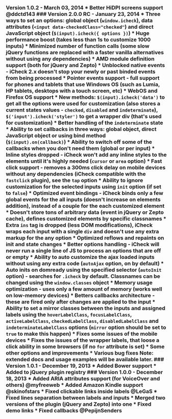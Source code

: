 ### Version 1.0.2 - March 03, 2014 * Better HiDPI screens support @ddctd143 ### Version 2.0.0 RC - January 23, 2014 * Three ways to set an options: global object (`window.icheck`), data attributes (`<input data-checkedClass="checked"`) and direct JavaScript object (`$(input).icheck({ options })`) * Huge performance boost (takes less than 1s to customize 1000 inputs) * Minimized number of function calls (some slow jQuery functions are replaced with a faster vanilla alternatives without using any dependencies) * AMD module definition support (both for jQuery and Zepto) * Unblocked native events - iCheck 2.x doesn't stop your newly or past binded events from being processed * Pointer events support - full support for phones and tablets that use Windows OS (such as Lumia, HP tablets, desktops with a touch screen, etc) * WebOS and Firefox OS support * New methods: `$(input).icheck('data')` to get all the options were used for customization (also stores a current states values - `checked`, `disabled` and `indeterminate`), `$('input').icheck('styler')` to get a wrapper div (that's used for customization) * Better handling of the `indeterminate` state * Ability to set callbacks in three ways: global object, direct JavaScript object or using bind method (`$(input).on(callback)`) * Ability to switch off some of the callbacks when you don't need them (global or per input) * Inline styles dropped - iCheck won't add any inline styles to the elements until it's highly needed (`cursor` or `area` option) * Fast click support - removes a 300ms click delay on mobile devices without any dependencies (iCheck compatible with the `fastclick` plugin), see the `tap` option * Ability to ignore customization for the selected inputs using `init` option (if set to `false`) * Optimized event bindings - iCheck binds only a few global events for the all inputs (doesn't increase on elements addition), instead of a couple for the each customized element * Doesn't store tons of arbitrary data (event in jQuery or Zepto cache), defines customized elements by specific classnames * Extra `ins` tag is dropped (less DOM modifications), iCheck wraps each input with a single `div` and doesn't use any extra markup for the any option * Optimized reflows and repaints on init and state changes * Better options handling - iCheck will never run a single line of JS to process an options that are off or empty * Ability to auto customize the ajax loaded inputs without using any extra code (`autoAjax` option, on by default) * Auto inits on domready using the specified selector (`autoInit` option) - searches for `.icheck` by default. Classnames can be changed using the `window.classes` object * Memory usage optimization - uses only a few amount of memory (works well on low-memory devices) * Betters callbacks architecture - these are fired only after changes are applied to the input * Ability to set a mirror classes between the inputs and assigned labels using the `hoverLabelClass`, `focusLabelClass`, `activeLabelClass`, `checkedLabelClass`, `disabledLabelClass` and `indeterminateLabelClass` options (`mirror` option should be set to `true` to make this happen) * Fixes some issues of the mobile devices * Fixes the issues of the wrapper labels, that loose a click ability in some browsers (if no `for` attribute is set) * Some other options and improvements * Various bug fixes Note: extended docs and usage examples will be available later. ### Version 1.0.1 - December 19, 2013 * Added Bower support * Added to jQuery plugin registry ### Version 1.0.0 - December 18, 2013 * Added ARIA attributes support (for VoiceOver and others) @myfreeweb * Added Amazon Kindle support @skinofstars * Fixed clickable links inside labels @LeGaS * Fixed lines separation between labels and inputs * Merged two versions of the plugin (jQuery and Zepto) into one * Fixed demo links * Fixed callbacks @PepijnSenders